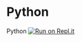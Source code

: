 # Python
 Python
[![Run on Repl.it](https://replit.com/badge/github/HilloWoalde/Python-Zebra-Robotics)](https://replit.com/new/github/HilloWoalde/Python-Zebra-Robotics)
